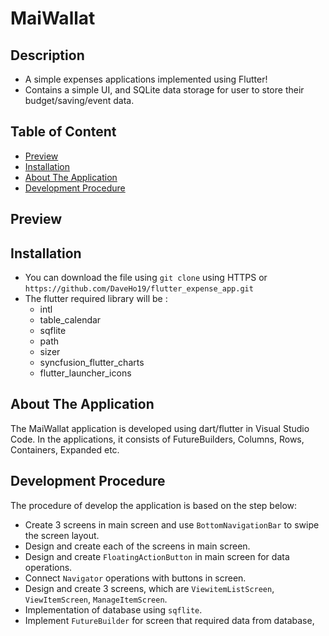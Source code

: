 # MaiWallat

## Description
* A simple expenses applications implemented using Flutter!
* Contains a simple UI, and SQLite data storage for user to store their budget/saving/event data.

## Table of Content
* [Preview](#Preview)
* [Installation](#Installation)
* [About The Application](#About-The-Application)
* [Development Procedure](#Development-Procedure)

## Preview

## Installation
* You can download the file using ```git clone``` using HTTPS or 
```https://github.com/DaveHo19/flutter_expense_app.git```
* The flutter required library will be :
  * intl 
  * table_calendar
  * sqflite
  * path
  * sizer
  * syncfusion_flutter_charts
  * flutter_launcher_icons

## About The Application
The MaiWallat application is developed using dart/flutter in Visual Studio Code. In the applications, it consists of FutureBuilders, Columns, Rows, Containers, Expanded etc.

## Development Procedure
The procedure of develop the application is based on the step below:
* Create 3 screens in main screen and use ```BottomNavigationBar``` to swipe the screen layout.
* Design and create each of the screens in main screen.
* Design and create ```FloatingActionButton``` in main screen for data operations. 
* Connect ```Navigator``` operations with buttons in screen.
* Design and create 3 screens, which are ```ViewitemListScreen```, ```ViewItemScreen```, ```ManageItemScreen```.
* Implementation of database using ```sqflite```.
* Implement ```FutureBuilder``` for screen that required data from database,
